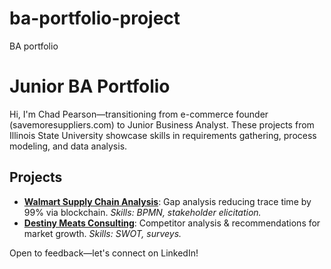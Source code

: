# ba-portfolio-project
BA portfolio
# Junior BA Portfolio

Hi, I'm Chad Pearson—transitioning from e-commerce founder (savemoresuppliers.com) to Junior Business Analyst. These projects from Illinois State University showcase skills in requirements gathering, process modeling, and data analysis.

## Projects
- **[Walmart Supply Chain Analysis](walmart-supply-chain/analysis-paper.pdf)**: Gap analysis reducing trace time by 99% via blockchain. *Skills: BPMN, stakeholder elicitation.*
- **[Destiny Meats Consulting](destiny-meats-report/report.docx)**: Competitor analysis & recommendations for market growth. *Skills: SWOT, surveys.*

Open to feedback—let's connect on LinkedIn!
